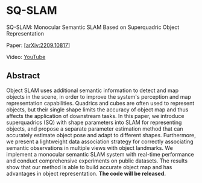 # SQ-SLAM
SQ-SLAM: Monocular Semantic SLAM Based on Superquadric Object Representation

Paper: [[arXiv:2209.10817](https://arxiv.org/pdf/2209.10817)]

Video: [YouTube](https://www.youtube.com/watch?v=PTB3og5J6QQ)
## Abstract
Object SLAM uses additional semantic information to detect and map objects in the scene, in order to improve the system's perception and map representation capabilities. Quadrics and cubes are often used to represent objects, but their single shape limits the accuracy of object map and thus affects the application of downstream tasks. In this paper, we introduce superquadrics (SQ) with shape parameters into SLAM for representing objects, and propose a separate parameter estimation method that can accurately estimate object pose and adapt to different shapes. Furthermore, we present a lightweight data association strategy for correctly associating semantic observations in multiple views with object landmarks. We implement a monocular semantic SLAM system with real-time performance and conduct comprehensive experiments on public datasets. The results show that our method is able to build accurate object map and has advantages in object representation. 
**The code will be released.**
